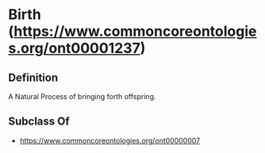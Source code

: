 # Birth (https://www.commoncoreontologies.org/ont00001237)

## Definition
A Natural Process of bringing forth offspring.

## Subclass Of
- https://www.commoncoreontologies.org/ont00000007


